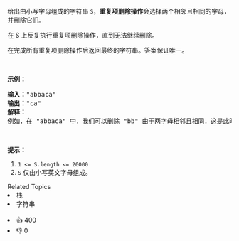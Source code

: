 <p>给出由小写字母组成的字符串&nbsp;<code>S</code>，<strong>重复项删除操作</strong>会选择两个相邻且相同的字母，并删除它们。</p>

<p>在 S 上反复执行重复项删除操作，直到无法继续删除。</p>

<p>在完成所有重复项删除操作后返回最终的字符串。答案保证唯一。</p>

<p>&nbsp;</p>

<p><strong>示例：</strong></p>

<pre><strong>输入：</strong>&quot;abbaca&quot;
<strong>输出：</strong>&quot;ca&quot;
<strong>解释：</strong>
例如，在 &quot;abbaca&quot; 中，我们可以删除 &quot;bb&quot; 由于两字母相邻且相同，这是此时唯一可以执行删除操作的重复项。之后我们得到字符串 &quot;aaca&quot;，其中又只有 &quot;aa&quot; 可以执行重复项删除操作，所以最后的字符串为 &quot;ca&quot;。
</pre>

<p>&nbsp;</p>

<p><strong>提示：</strong></p>

<ol>
	<li><code>1 &lt;= S.length &lt;= 20000</code></li>
	<li><code>S</code> 仅由小写英文字母组成。</li>
</ol>
<div><div>Related Topics</div><div><li>栈</li><li>字符串</li></div></div><br><div><li>👍 400</li><li>👎 0</li></div>